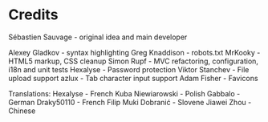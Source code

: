 Credits
=======
Sébastien Sauvage - original idea and main developer

Alexey Gladkov - syntax highlighting
Greg Knaddison - robots.txt
MrKooky - HTML5 markup, CSS cleanup
Simon Rupf - MVC refactoring, configuration, i18n and unit tests
Hexalyse - Password protection
Viktor Stanchev - File upload support
azlux - Tab character input support
Adam Fisher - Favicons

Translations:
Hexalyse - French
Kuba Niewiarowski - Polish
Gabbalo - German
Draky50110 - French
Filip Muki Dobranić - Slovene
Jiawei Zhou - Chinese

